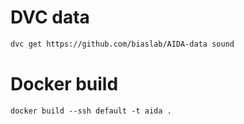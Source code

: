 # DVC data 

```bash
dvc get https://github.com/biaslab/AIDA-data sound
```

# Docker build

```
docker build --ssh default -t aida .
```

